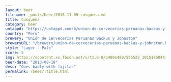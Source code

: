 ```yaml
---
layout: beer
filename: _posts/beer/2016-11-09-cusquena.md
title: Cusquena
category: beer
untappd: "https://untappd.com/b/union-de-cervecerias-peruanas-backus-y-johnston-cusquena-dorada/539117"
country: "Peru"
brewery: "Unión de Cervecerías Peruanas Backus y Johnston"
breweryURL: "/brewery/union-de-cervecerias-peruanas-backus-y-johnston.html"
style: "Lager - Pale"
score: 5
img: https://scontent.xx.fbcdn.net/v/t1.0-0/p480x480/555522_10151860443808745_1012342431_n.jpg?oh=74a1fbbc2871657bfb45596c189797d1&oe=5A2B6A91
beer-date: "2013-08-18"
desc: "Goes badly with fajitas"
permalink: /beer/:title.html
---
```

